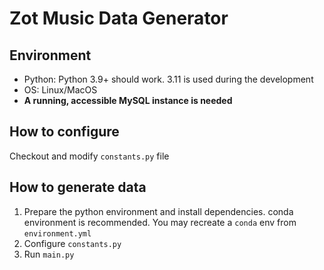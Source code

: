 # Zot Music Data Generator

## Environment
- Python: Python 3.9+ should work. 3.11 is used during the development
- OS: Linux/MacOS
- **A running, accessible MySQL instance is needed**

## How to configure

Checkout and modify `constants.py` file

## How to generate data

1. Prepare the python environment and install dependencies. conda environment is recommended. You may recreate a `conda` env from `environment.yml`
2. Configure `constants.py`
3. Run `main.py`